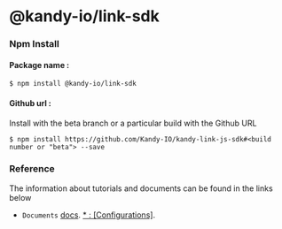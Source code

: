 # @kandy-io/link-sdk

### Npm Install

#### Package name :

`$ npm install @kandy-io/link-sdk`

#### Github url :

Install with the beta branch or a particular build with the Github URL

`$ npm install https://github.com/Kandy-IO/kandy-link-js-sdk#<build number or "beta"> --save`

### Reference

The information about tutorials and documents can be found in the links below

* `Documents` [docs](https://kandy-io.github.io/kandy-link-js-sdk/docs).
[* : [Configurations]](https://kandy-io.github.io/kandy-link-js-sdk/tutorials/#/Configurations).



